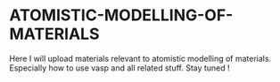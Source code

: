 # ATOMISTIC-MODELLING-OF-MATERIALS
Here I will upload materials relevant to atomistic modelling of materials. Especially how to use vasp and all related stuff.
Stay tuned !
